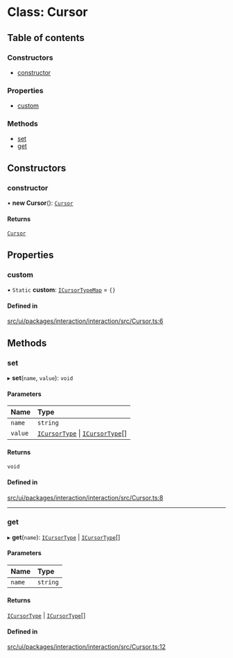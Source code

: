 # Class: Cursor

## Table of contents

### Constructors

- [constructor](Cursor.md#constructor)

### Properties

- [custom](Cursor.md#custom)

### Methods

- [set](Cursor.md#set)
- [get](Cursor.md#get)

## Constructors

### constructor

• **new Cursor**(): [`Cursor`](Cursor.md)

#### Returns

[`Cursor`](Cursor.md)

## Properties

### custom

▪ `Static` **custom**: [`ICursorTypeMap`](../interfaces/ICursorTypeMap.md) = `{}`

#### Defined in

[src/ui/packages/interaction/interaction/src/Cursor.ts:6](https://github.com/leaferjs/leafer-ui/blob/60106e52e15189ef407f949c7d78e5668e97d1c6/packages/interaction/interaction/src/Cursor.ts#L6)

## Methods

### set

▸ **set**(`name`, `value`): `void`

#### Parameters

| Name | Type |
| :------ | :------ |
| `name` | `string` |
| `value` | [`ICursorType`](../modules.md#icursortype) \| [`ICursorType`](../modules.md#icursortype)[] |

#### Returns

`void`

#### Defined in

[src/ui/packages/interaction/interaction/src/Cursor.ts:8](https://github.com/leaferjs/leafer-ui/blob/60106e52e15189ef407f949c7d78e5668e97d1c6/packages/interaction/interaction/src/Cursor.ts#L8)

___

### get

▸ **get**(`name`): [`ICursorType`](../modules.md#icursortype) \| [`ICursorType`](../modules.md#icursortype)[]

#### Parameters

| Name | Type |
| :------ | :------ |
| `name` | `string` |

#### Returns

[`ICursorType`](../modules.md#icursortype) \| [`ICursorType`](../modules.md#icursortype)[]

#### Defined in

[src/ui/packages/interaction/interaction/src/Cursor.ts:12](https://github.com/leaferjs/leafer-ui/blob/60106e52e15189ef407f949c7d78e5668e97d1c6/packages/interaction/interaction/src/Cursor.ts#L12)
